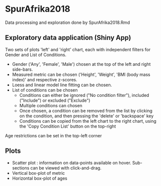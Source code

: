 # SpurAfrika2018

Data processing and exploration done by SpurAfrika2018.Rmd

## Exploratory data application (Shiny App)

Two sets of plots 'left' and 'right' chart, each with independent filters for Gender and List of Conditions.

* Gender ('Any', 'Female', 'Male') chosen at the top of the left and right side-bars.
* Measured metric can be chosen ('Height', 'Weight', 'BMI (body mass index)' and respective z-scores.
* Loess and linear model line fitting can be chosen.
* List of conditions can be chosen 
    - Conditions can either be ignored ("No condition filter"), included ("Include") or excluded ("Exclude")
    - Multiple conditions can chosen
    - Once chosen, a condition can be removed from the list by clicking on the condition, and then pressing the 'delete' or 'backspace' key
    - Conditions can be copied from the left chart to the right chart, using the 'Copy Condition List' button on the top-right

Age restrictions can be set in the top-left corner

## Plots

* Scatter plot : information on data-points available on hover. Sub-sections can be viewed with click-and-drag.
* Vertical box-plot of metric
* Horizontal box-plot of ages
